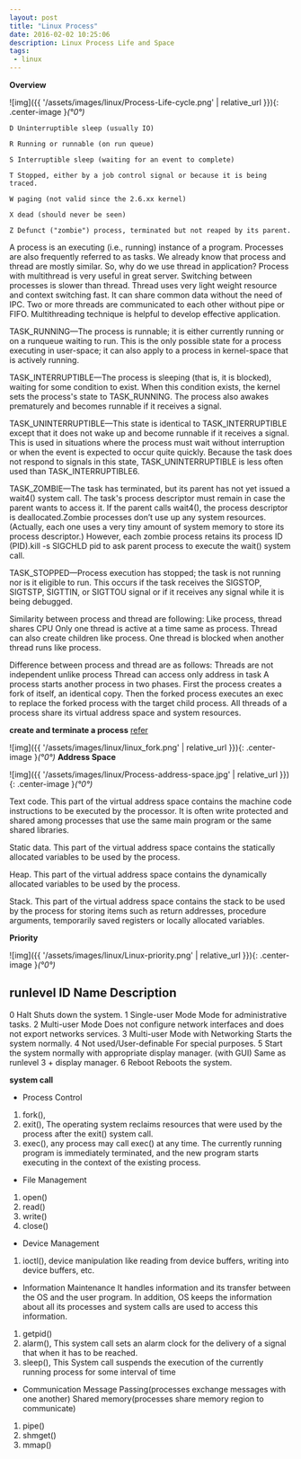 ```yaml
---
layout: post
title: "Linux Process"
date: 2016-02-02 10:25:06
description: Linux Process Life and Space
tags: 
 - linux
---
```


**Overview**

![img]({{ '/assets/images/linux/Process-Life-cycle.png' | relative_url }}){: .center-image }*(°0°)*

```
D Uninterruptible sleep (usually IO)

R Running or runnable (on run queue)

S Interruptible sleep (waiting for an event to complete)

T Stopped, either by a job control signal or because it is being traced.

W paging (not valid since the 2.6.xx kernel)

X dead (should never be seen)

Z Defunct ("zombie") process, terminated but not reaped by its parent.
```

A process is an executing (i.e., running) instance of a program. Processes are also frequently referred to as tasks.
We already know that process and thread are mostly similar. So, why do we use thread in application? Process with multithread is very useful in great server. Switching between processes is slower than thread. Thread uses very light weight resource and context switching fast. It can share common data without the need of IPC. Two or more threads are communicated to each other without pipe or FIFO. Multithreading technique is helpful to develop effective application.

TASK_RUNNING—The process is runnable; it is either currently running or on a runqueue waiting to run. This is the only possible state for a process executing in user-space; it can also apply to a process in kernel-space that is actively running.

TASK_INTERRUPTIBLE—The process is sleeping (that is, it is blocked), waiting for some condition to exist. When this condition exists, the kernel sets the process's state to TASK_RUNNING. The process also awakes prematurely and becomes runnable if it receives a signal.

TASK_UNINTERRUPTIBLE—This state is identical to TASK_INTERRUPTIBLE except that it does not wake up and become runnable if it receives a signal. This is used in situations where the process must wait without interruption or when the event is expected to occur quite quickly. Because the task does not respond to signals in this state, TASK_UNINTERRUPTIBLE is less often used than TASK_INTERRUPTIBLE6.

TASK_ZOMBIE—The task has terminated, but its parent has not yet issued a wait4() system call. The task's process descriptor must remain in case the parent wants to access it. If the parent calls wait4(), the process descriptor is deallocated.Zombie processes don’t use up any system resources. (Actually, each one uses a very tiny amount of system memory to store its process descriptor.) However, each zombie process retains its process ID (PID).kill -s SIGCHLD pid to ask parent process to execute the wait() system call.

TASK_STOPPED—Process execution has stopped; the task is not running nor is it eligible to run. This occurs if the task receives the SIGSTOP, SIGTSTP, SIGTTIN, or SIGTTOU signal or if it receives any signal while it is being debugged.

Similarity between process and thread are following:
Like process, thread shares CPU
Only one thread is active at a time same as process.
Thread can also create children like process.
One thread is blocked when another thread runs like process.

Difference between process and thread are as follows:
Threads are not independent unlike process
Thread can access only address in task
A process starts another process in two phases. First the process creates a fork of itself, an identical copy. Then the forked process executes an exec to replace the forked process with the target child process.
All threads of a process share its virtual address space and system resources. 

**create and terminate a process**
[refer](https://www.tutorialspoint.com/process-creation-vs-process-termination-in-operating-system)

![img]({{ '/assets/images/linux/linux_fork.png' | relative_url }}){: .center-image }*(°0°)*
**Address Space**

![img]({{ '/assets/images/linux/Process-address-space.jpg' | relative_url }}){: .center-image }*(°0°)*

Text code. This part of the virtual address space contains the machine code instructions to be executed by the processor. It is often write protected and shared among processes that use the same main program or the same shared libraries.

Static data. This part of the virtual address space contains the statically allocated variables to be used by the process.

Heap. This part of the virtual address space contains the dynamically allocated variables to be used by the process.

Stack. This part of the virtual address space contains the stack to be used by the process for storing items such as return addresses, procedure arguments, temporarily saved registers or locally allocated variables.

**Priority**

![img]({{ '/assets/images/linux/Linux-priority.png' | relative_url }}){: .center-image }*(°0°)*


**runlevel**
ID      Name                Description
---------------------------------------
0       Halt                Shuts down the system.
1       Single-user Mode    Mode for administrative tasks.
2       Multi-user Mode     Does not configure network interfaces and does not export networks services.
3       Multi-user Mode with Networking     Starts the system normally.
4       Not used/User-definable     For special purposes.
5       Start the system normally with appropriate display manager. (with GUI)  Same as runlevel 3 + display manager.
6       Reboot              Reboots the system.


**system call**
- Process Control
1. fork(), 
2. exit(), The operating system reclaims resources that were used by the process after the exit() system call.
3. exec(), any process may call exec() at any time. The currently running program is immediately terminated, and the new program starts executing in the context of the existing process.
- File Management
1. open()
2. read()
3. write()
4. close()
- Device Management
1. ioctl(), device manipulation like reading from device buffers, writing into device buffers, etc. 
- Information Maintenance
It handles information and its transfer between the OS and the user program. In addition, OS keeps the information about all its processes and system calls are used to access this information. 
1. getpid()
2. alarm(), This system call sets an alarm clock for the delivery of a signal that when it has to be reached.
3. sleep(), This System call suspends the execution of the currently running process for some interval of time
- Communication
Message Passing(processes exchange messages with one another)
Shared memory(processes share memory region to communicate)
1. pipe()
2. shmget()
3. mmap()
